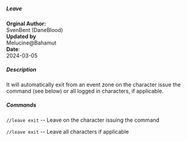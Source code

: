 ##### Leave

**Orginal Author:** <br>
SvenBent (DaneBlood) 
<br>
**Updated by** <br>
Melucine@Bahamut
<br>
**Date**: <br>
2024-03-05

##### Description

It will automatically exit from an event zone on the character issue the command (see below) or all logged in characters, if applicable. 

##### Commands

`//leave exit` -- Leave on the character issuing the command

`//leave exit` -- Leave all characters if applicable

